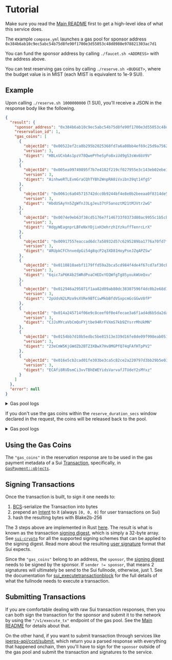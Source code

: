 # Tutorial

Make sure you read the [Main README] first to get a high-level idea of what this service does.

The example `compose.yml` launches a gas pool for sponsor address `0x384b6ab10c9ec5abc54b75d8fe90f1700e3d55053c48d8980e978821303ac7d1`

You can fund the sponsor address by calling `./faucet.sh <ADDRESS>` with the address above.

You can test reserving gas coins by calling `./reserve.sh <BUDGET>`, where the budget value is in MIST (each MIST is equivalent to 1e-9 SUI).

## Example

Upon calling `./reserve.sh 1000000000` (1 SUI), you'll receive a JSON in the response body like the following.
```json
{
  "result": {
    "sponsor_address": "0x384b6ab10c9ec5abc54b75d8fe90f1700e3d55053c48d8980e978821303ac7d1",
    "reservation_id": 1,
    "gas_coins": [
      {
        "objectId": "0x00522ef2ca8b295b2025368fd7a6a08bb4ef69c25d9a7562a5efb4ef6c0d2241",
        "version": 3,
        "digest": "HBLxUCnbAs1pzV78QwePYheSyFo8xiUd9gS3sWx6bV9V"
      },
      {
        "objectId": "0x005ea99749895f7b7e4182f219cf027955e3c143eb02ebe133649a8706d7c124",
        "version": 3,
        "digest": "AinhweRTLEvmGraCQhTYBh2WnpRA8iVxibn39qt14fgS"
      },
      {
        "objectId": "0x0061c6a045715742dcc0b9244bf4e8e0b2beeaa0f8314de5da204db6a7dcab87",
        "version": 3,
        "digest": "HbdUSAyYn5ZgWfnJ3LgJeu37tF5anoztM21tMJVtr2wG"
      },
      {
        "objectId": "0x0074e9eb63f38cd5176e7f146733f0373d80ac9955c1b5cb0d66d90e468f4602",
        "version": 3,
        "digest": "HdgyWEagnprLBFeNxYDjixH3ehrzh1YzkuffTenrcLrX"
      },
      {
        "objectId": "0x00917557eaccad6dc7a58932d57c6295289ba1776a70fd7f74b18f613b61ac93",
        "version": 3,
        "digest": "ARUpkCFChnvedpGi54g8qcP2q3XD81HoyPseJZqAPZSw"
      },
      {
        "objectId": "0x0110810aebf1179ffd59a2bca5cd984f4de4f67cd7af30cb3c511191579e8c61",
        "version": 3,
        "digest": "6qic7aP6K4b25WRdPoaCHEDxYEQWfgTg85youkWUeQxu"
      },
      {
        "objectId": "0x012946a295071f1aa82d09ab80dc38307596f4dc0b2e68d198be23fb407a5f15",
        "version": 3,
        "digest": "2pUdsN2LMzo9sXVRe9BTCiwMkbBfdVSxpcmGcGGwV8fP"
      },
      {
        "objectId": "0x014a245714f06e9c8ceef0f0e4fecae3a6f1ad4d6b5da2da9f9aaf0ad32ed5da",
        "version": 3,
        "digest": "CJJsMYcaVbCmQoFYjtbe94RrFVXmS7kb9ZYsrrMhUkMN"
      },
      {
        "objectId": "0x0154bb7d10b5edbc5be81513e339d16fe8de09f998eab0513ae51191c11abfec",
        "version": 3,
        "digest": "23eCmW5KjGWdZb2BTZ3XBwX7Hv8MGPfQ74qFAfHTpPV2"
      },
      {
        "objectId": "0x016e5cb2cad01fe303be3ca5c82ce2a220797d3bb29b5e036aac0e799c1e6c5f",
        "version": 3,
        "digest": "ECAfi8RVDsmCi3vvTBhEWEYidsVarvafJTUdeY2sMYxz"
      }
    ]
  },
  "error": null
}
```

<details>
<summary>Gas pool logs</summary>

```
2025-03-25T20:37:37.285429Z DEBUG sui_gas_station::rpc::server: Received v1 reserve_gas request: ReserveGasRequest { gas_budget: 1000000000, reserve_duration_secs: 20 }
2025-03-25T20:37:37.286302Z  INFO sui_gas_station::rpc::server: Reserved gas coins with sponsor=0x384b6ab10c9ec5abc54b75d8fe90f1700e3d55053c48d8980e978821303ac7d1, budget=1000000000 and duration=20: [(0x00522ef2ca8b295b2025368fd7a6a08bb4ef69c25d9a7562a5efb4ef6c0d2241, SequenceNumber(3), o#HBLxUCnbAs1pzV78QwePYheSyFo8xiUd9gS3sWx6bV9V), (0x005ea99749895f7b7e4182f219cf027955e3c143eb02ebe133649a8706d7c124, SequenceNumber(3), o#AinhweRTLEvmGraCQhTYBh2WnpRA8iVxibn39qt14fgS), (0x0061c6a045715742dcc0b9244bf4e8e0b2beeaa0f8314de5da204db6a7dcab87, SequenceNumber(3), o#HbdUSAyYn5ZgWfnJ3LgJeu37tF5anoztM21tMJVtr2wG), (0x0074e9eb63f38cd5176e7f146733f0373d80ac9955c1b5cb0d66d90e468f4602, SequenceNumber(3), o#HdgyWEagnprLBFeNxYDjixH3ehrzh1YzkuffTenrcLrX), (0x00917557eaccad6dc7a58932d57c6295289ba1776a70fd7f74b18f613b61ac93, SequenceNumber(3), o#ARUpkCFChnvedpGi54g8qcP2q3XD81HoyPseJZqAPZSw), (0x0110810aebf1179ffd59a2bca5cd984f4de4f67cd7af30cb3c511191579e8c61, SequenceNumber(3), o#6qic7aP6K4b25WRdPoaCHEDxYEQWfgTg85youkWUeQxu), (0x012946a295071f1aa82d09ab80dc38307596f4dc0b2e68d198be23fb407a5f15, SequenceNumber(3), o#2pUdsN2LMzo9sXVRe9BTCiwMkbBfdVSxpcmGcGGwV8fP), (0x014a245714f06e9c8ceef0f0e4fecae3a6f1ad4d6b5da2da9f9aaf0ad32ed5da, SequenceNumber(3), o#CJJsMYcaVbCmQoFYjtbe94RrFVXmS7kb9ZYsrrMhUkMN), (0x0154bb7d10b5edbc5be81513e339d16fe8de09f998eab0513ae51191c11abfec, SequenceNumber(3), o#23eCmW5KjGWdZb2BTZ3XBwX7Hv8MGPfQ74qFAfHTpPV2), (0x016e5cb2cad01fe303be3ca5c82ce2a220797d3bb29b5e036aac0e799c1e6c5f, SequenceNumber(3), o#ECAfi8RVDsmCi3vvTBhEWEYidsVarvafJTUdeY2sMYxz)] reservation_id=1
```

</details>

If you don't use the gas coins within the `reserve_duration_secs` window declared in the request, the coins will be released back to the pool.

<details>
<summary>Gas pool logs</summary>

```
2025-03-25T20:37:57.398263Z DEBUG sui_gas_station::gas_pool::gas_pool_core: Coins that are expired: [0x00522ef2ca8b295b2025368fd7a6a08bb4ef69c25d9a7562a5efb4ef6c0d2241, 0x005ea99749895f7b7e4182f219cf027955e3c143eb02ebe133649a8706d7c124, 0x0061c6a045715742dcc0b9244bf4e8e0b2beeaa0f8314de5da204db6a7dcab87, 0x0074e9eb63f38cd5176e7f146733f0373d80ac9955c1b5cb0d66d90e468f4602, 0x00917557eaccad6dc7a58932d57c6295289ba1776a70fd7f74b18f613b61ac93, 0x0110810aebf1179ffd59a2bca5cd984f4de4f67cd7af30cb3c511191579e8c61, 0x012946a295071f1aa82d09ab80dc38307596f4dc0b2e68d198be23fb407a5f15, 0x014a245714f06e9c8ceef0f0e4fecae3a6f1ad4d6b5da2da9f9aaf0ad32ed5da, 0x0154bb7d10b5edbc5be81513e339d16fe8de09f998eab0513ae51191c11abfec, 0x016e5cb2cad01fe303be3ca5c82ce2a220797d3bb29b5e036aac0e799c1e6c5f]
2025-03-25T20:37:57.399599Z DEBUG sui_gas_station::sui_client: Got updated gas coin info: GasCoin { object_ref: (0x00522ef2ca8b295b2025368fd7a6a08bb4ef69c25d9a7562a5efb4ef6c0d2241, SequenceNumber(3), o#HBLxUCnbAs1pzV78QwePYheSyFo8xiUd9gS3sWx6bV9V), balance: 100004829 }
...
2025-03-25T20:37:57.399646Z DEBUG sui_gas_station::gas_pool::gas_pool_core: Trying to release gas coins: [GasCoin { object_ref: (0x0154bb7d10b5edbc5be81513e339d16fe8de09f998eab0513ae51191c11abfec, SequenceNumber(3), o#23eCmW5KjGWdZb2BTZ3XBwX7Hv8MGPfQ74qFAfHTpPV2), balance: 100004829 }, GasCoin { object_ref: (0x016e5cb2cad01fe303be3ca5c82ce2a220797d3bb29b5e036aac0e799c1e6c5f, SequenceNumber(3), o#ECAfi8RVDsmCi3vvTBhEWEYidsVarvafJTUdeY2sMYxz), balance: 100004829 }, GasCoin { object_ref: (0x0074e9eb63f38cd5176e7f146733f0373d80ac9955c1b5cb0d66d90e468f4602, SequenceNumber(3), o#HdgyWEagnprLBFeNxYDjixH3ehrzh1YzkuffTenrcLrX), balance: 100004829 }, GasCoin { object_ref: (0x0110810aebf1179ffd59a2bca5cd984f4de4f67cd7af30cb3c511191579e8c61, SequenceNumber(3), o#6qic7aP6K4b25WRdPoaCHEDxYEQWfgTg85youkWUeQxu), balance: 100004829 }, GasCoin { object_ref: (0x014a245714f06e9c8ceef0f0e4fecae3a6f1ad4d6b5da2da9f9aaf0ad32ed5da, SequenceNumber(3), o#CJJsMYcaVbCmQoFYjtbe94RrFVXmS7kb9ZYsrrMhUkMN), balance: 100004829 }, GasCoin { object_ref: (0x0061c6a045715742dcc0b9244bf4e8e0b2beeaa0f8314de5da204db6a7dcab87, SequenceNumber(3), o#HbdUSAyYn5ZgWfnJ3LgJeu37tF5anoztM21tMJVtr2wG), balance: 100004829 }, GasCoin { object_ref: (0x005ea99749895f7b7e4182f219cf027955e3c143eb02ebe133649a8706d7c124, SequenceNumber(3), o#AinhweRTLEvmGraCQhTYBh2WnpRA8iVxibn39qt14fgS), balance: 100004829 }, GasCoin { object_ref: (0x00522ef2ca8b295b2025368fd7a6a08bb4ef69c25d9a7562a5efb4ef6c0d2241, SequenceNumber(3), o#HBLxUCnbAs1pzV78QwePYheSyFo8xiUd9gS3sWx6bV9V), balance: 100004829 }, GasCoin { object_ref: (0x012946a295071f1aa82d09ab80dc38307596f4dc0b2e68d198be23fb407a5f15, SequenceNumber(3), o#2pUdsN2LMzo9sXVRe9BTCiwMkbBfdVSxpcmGcGGwV8fP), balance: 100004829 }, GasCoin { object_ref: (0x00917557eaccad6dc7a58932d57c6295289ba1776a70fd7f74b18f613b61ac93, SequenceNumber(3), o#ARUpkCFChnvedpGi54g8qcP2q3XD81HoyPseJZqAPZSw), balance: 100004829 }]
2025-03-25T20:37:57.400097Z DEBUG sui_gas_station::storage::redis: After add_new_coins. New total balance: 989983581200, new coin count: 9895
2025-03-25T20:37:57.400102Z  INFO sui_gas_station::gas_pool::gas_pool_core: Released 10 coins after expiration
```

</details>

## Using the Gas Coins

The `"gas_coins"` in the reservation response are to be used in the gas payment metadata of a Sui [Transaction], specifically, in [`GasPayment::objects`](https://docs.rs/sui-sdk-types/latest/sui_sdk_types/struct.GasPayment.html#structfield.objects).

## Signing Transactions

Once the transaction is built, to sign it one needs to:

1. [BCS]-serialize the Transaction into bytes
1. prepend an [Intent] to it (always `[0, 0, 0]` for user transactions on Sui)
1. hash the resulting bytes with Blake2b-256

The 3 steps above are implemented in Rust [here](https://docs.rs/sui-sdk-types/latest/src/sui_sdk_types/hash.rs.html#251-259). The result is what is known as the transaction [signing digest], which is simply a 32-byte array. See [`sui-crypto`] for all the supported signing schemes that can be applied to the signing digest. Read more about the resulting [user signature] format that Sui expects.

Since the `"gas_coins"` belong to an address, the `sponsor`, the [signing digest] needs to be signed by the sponsor. If `sender != sponsor`, that means 2 signatures will ultimately be send to the Sui fullnode, otherwise, just 1. See the documentation for [sui_executetransactionblock] for the full details of what the fullnode needs to execute a transaction.

## Submitting Transactions

If you are comfortable dealing with raw Sui transaction responses, then you can both sign the transaction for the sponsor and submit it to the network by using the `"/v1/execute_tx"` endpoint of the gas pool. See the [Main README] for details about that.

On the other hand, if you want to submit transaction through services like [iperps-api/ccxt/submit], which return you a parsed response with everything that happened onchain, then you'll have to sign for the `sponsor` outside of the gas pool and submit the transaction and signatures to the service.

[Main README]: ../README.md
[Transaction]: https://docs.rs/sui-sdk-types/latest/sui_sdk_types/struct.Transaction.html
[sui_executeTransactionBlock]: https://docs.sui.io/sui-api-ref#sui_executetransactionblock
[BCS]: https://docs.rs/sui-sdk-types/latest/sui_sdk_types/index.html#bcs
[Intent]: https://docs.rs/sui-sdk-types/latest/sui_sdk_types/struct.Intent.html
[signing digest]: https://docs.rs/sui-sdk-types/latest/sui_sdk_types/type.SigningDigest.html
[user signature]: https://docs.rs/sui-sdk-types/latest/sui_sdk_types/enum.UserSignature.html
[`sui-crypto`]: https://docs.rs/sui-crypto/latest/sui_crypto/
[iperps-api/ccxt/submit]: https://testnet.aftermath.finance/iperps-api/swagger-ui/#/Submit
